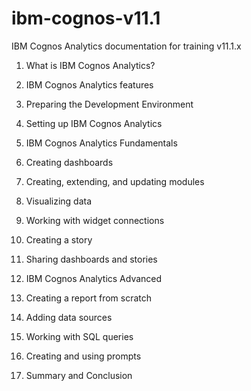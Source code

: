 # ibm-cognos-v11.1
IBM Cognos Analytics documentation for training v11.1.x
1. What is IBM Cognos Analytics?

2. IBM Cognos Analytics features 
3. Preparing the Development Environment 
4. Setting up IBM Cognos Analytics 
5. IBM Cognos Analytics Fundamentals 
6. Creating dashboards 
7. Creating, extending, and updating modules 
8. Visualizing data 
9. Working with widget connections 
10. Creating a story 
11. Sharing dashboards and stories 
12. IBM Cognos Analytics Advanced 
13. Creating a report from scratch
14. Adding data sources
15. Working with SQL queries
16. Creating and using prompts
17. Summary and Conclusion
